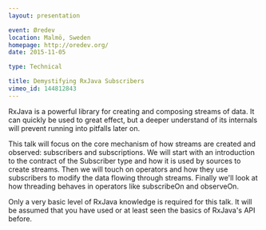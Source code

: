 ```yaml
---
layout: presentation

event: Øredev
location: Malmö, Sweden
homepage: http://oredev.org/
date: 2015-11-05

type: Technical

title: Demystifying RxJava Subscribers
vimeo_id: 144812843
---
```


RxJava is a powerful library for creating and composing streams of data. It can quickly be used to great effect, but a deeper understand of its internals will prevent running into pitfalls later on.

This talk will focus on the core mechanism of how streams are created and observed: subscribers and subscriptions. We will start with an introduction to the contract of the Subscriber type and how it is used by sources to create streams. Then we will touch on operators and how they use subscribers to modify the data flowing through streams. Finally we'll look at how threading behaves in operators like subscribeOn and observeOn.

Only a very basic level of RxJava knowledge is required for this talk. It will be assumed that you have used or at least seen the basics of RxJava's API before.

